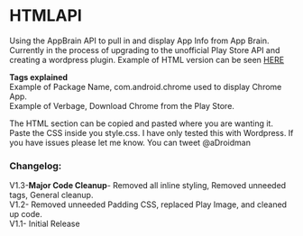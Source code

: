 HTMLAPI
=======

Using the AppBrain API to pull in and display App Info from App Brain. Currently in the process of upgrading to the 
unofficial Play Store API and creating a wordpress plugin. Example of HTML version can be seen <a href="https://dl.dropbox.com/u/11217802/Example%20Api.png">HERE</a>

<strong>Tags explained</strong> <br>
Example of Package Name, com.android.chrome used to display Chrome App. <br>
Example of Verbage, Download Chrome from the Play Store.

The HTML section can be copied and pasted where you are wanting it.
Paste the CSS inside you style.css. I have only tested this with Wordpress. If you have issues please let me know. 
You can tweet @aDroidman

<h3>Changelog:</h3>
V1.3-<strong>Major Code Cleanup</strong>- Removed all inline styling, Removed unneeded tags, General cleanup. <br>
V1.2- Removed unneeded Padding CSS, replaced Play Image, and cleaned up code. <br>
V1.1- Initial Release
